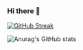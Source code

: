 ### Hi there 👋

<!--
**Tanmay06/Tanmay06** is a ✨ _special_ ✨ repository because its `README.md` (this file) appears on your GitHub profile.

Here are some ideas to get you started:

- 🔭 I’m currently working on ...
- 🌱 I’m currently learning ...
- 👯 I’m looking to collaborate on ...
- 🤔 I’m looking for help with ...
- 💬 Ask me about ...
- 📫 How to reach me: ...
- 😄 Pronouns: ...
- ⚡ Fun fact: ...
-->

[![GitHub Streak](https://github-readme-streak-stats.herokuapp.com/?user=Tanmay06&theme=great-gatsby)](https://git.io/streak-stats)

![Anurag's GitHub stats](https://github-readme-stats.vercel.app/api?username=Tanmay06&show_icons=true&theme=great-gatsby)
